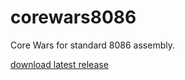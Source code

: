 corewars8086
============

Core Wars for standard 8086 assembly.

[download latest release](https://github.com/kirill578/corewars8086/releases/tag/Nightly-2014-02-12)
